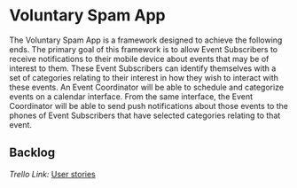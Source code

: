 # Voluntary Spam App

The Voluntary Spam App is a framework designed to achieve the following ends. The primary goal of this framework is to allow Event Subscribers to receive notifications to their mobile device about events that may be of interest to them. These Event Subscribers can identify themselves with a set of categories relating to their interest in how they wish to interact with these events. An Event Coordinator will be able to schedule and categorize events on a calendar interface. From the same interface, the Event Coordinator will be able to send push notifications about those events to the phones of Event Subscribers that have selected categories relating to that event.

## Backlog

*Trello Link:* [User stories](https://trello.com/b/a6NauLwf/cs530)

